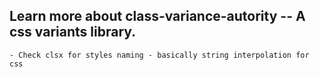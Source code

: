 ## Learn more about class-variance-autority -- A css variants library.
    - Check clsx for styles naming - basically string interpolation for css 